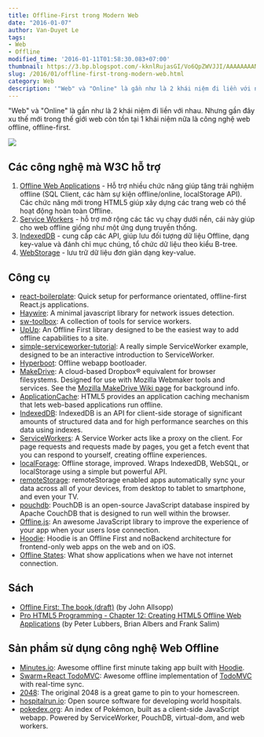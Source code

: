 ```yaml
---
title: Offline-First trong Modern Web
date: "2016-01-07"
author: Van-Duyet Le
tags:
- Web
- Offline
modified_time: '2016-01-11T01:58:30.083+07:00'
thumbnail: https://3.bp.blogspot.com/-kknlRujasGI/Vo6QpZWVJJI/AAAAAAAAN2U/Z2VbLAWnQOA/s1600/offline-text%2BMJN%2BTech%2BWeb.png
slug: /2016/01/offline-first-trong-modern-web.html
category: Web
description: '"Web" và "Online" là gần như là 2 khái niệm đi liền với nhau. Nhưng gần đây xu thế mới trong thế giới web còn tồn tại 1 khái niệm nữa là công nghệ web offline, offline-first.'
---
```


"Web" và "Online" là gần như là 2 khái niệm đi liền với nhau. Nhưng gần đây xu thế mới trong thế giới web còn tồn tại 1 khái niệm nữa là công nghệ web offline, offline-first.

[![](https://3.bp.blogspot.com/-kknlRujasGI/Vo6QpZWVJJI/AAAAAAAAN2U/Z2VbLAWnQOA/s640/offline-text%2BMJN%2BTech%2BWeb.png)](https://blog.duyet.net/2016/01/offline-first-trong-modern-web.html)

## Các công nghệ mà W3C hỗ trợ  ##

1. [Offline Web Applications](http://www.w3.org/TR/offline-webapps/) - Hỗ trợ nhiều chức năng giúp tăng trải nghiệm offline (SQL Client, các hàm sự kiện offline/online, localStorage API). Các chức năng mới trong HTML5 giúp xây dựng các trang web có thể hoạt động hoàn toàn Offline.
2. [Service Workers](http://www.w3.org/TR/service-workers/) - hỗ trợ mở rộng các tác vụ chạy dưới nền, cái này giúp cho web offline giống như một ứng dụng truyền thống.
3. [IndexedDB](http://www.w3.org/TR/IndexedDB/)  - cung cấp các API, giúp lưu đối tượng dữ liệu Offline, dạng key-value và đánh chỉ mục chúng, tổ chức dữ liệu theo kiểu B-tree. 
4. [WebStorage](http://www.w3.org/TR/webstorage/) - lưu trữ dữ liệu đơn giản dạng key-value.

## Công cụ ##

- [react-boilerplate](https://github.com/mxstbr/react-boilerplate): Quick setup for performance orientated, offline-first React.js applications.
- [Haywire](https://github.com/omnia-salud/haywire): A minimal javascript library for network issues detection.
- [sw-toolbox](https://github.com/GoogleChrome/sw-toolbox): A collection of tools for service workers.
- [UpUp](https://www.talater.com/upup/): An Offline First library designed to be the easiest way to add offline capabilities to a site.
- [simple-serviceworker-tutorial](https://github.com/jakearchibald/simple-serviceworker-tutorial): A really simple ServiceWorker example, designed to be an interactive introduction to ServiceWorker.
- [Hyperboot](http://hyperboot.org/): Offline webapp bootloader.
- [MakeDrive](https://github.com/mozilla/makedrive): A cloud-based Dropbox® equivalent for browser filesystems. Designed for use with Mozilla Webmaker tools and services. See the [Mozilla MakeDrive Wiki page](https://wiki.mozilla.org/Webmaker/MakeDrive) for background info.
- [ApplicationCache](https://developer.mozilla.org/en-US/docs/Web/HTML/Using_the_application_cache): HTML5 provides an application caching mechanism that lets web-based applications run offline.
- [IndexedDB](https://developer.mozilla.org/en-US/docs/Web/API/IndexedDB_API): IndexedDB is an API for client-side storage of significant amounts of structured data and for high performance searches on this data using indexes.
- [ServiceWorkers](https://developer.mozilla.org/en-US/docs/Web/API/ServiceWorker_API): A Service Worker acts like a proxy on the client. For page requests and requests made by pages, you get a fetch event that you can respond to yourself, creating offline experiences.
- [localForage](https://github.com/mozilla/localForage): Offline storage, improved. Wraps IndexedDB, WebSQL, or localStorage using a simple but powerful API.
- [remoteStorage](http://remotestorage.io/): remoteStorage enabled apps automatically sync your data across all of your devices, from desktop to tablet to smartphone, and even your TV.
- [pouchdb](http://pouchdb.com/): PouchDB is an open-source JavaScript database inspired by Apache CouchDB that is designed to run well within the browser.
- [Offline.js](http://github.hubspot.com/offline/docs/welcome): An awesome JavaScript library to improve the experience of your app when your users lose connection.
- [Hoodie](http://hood.ie/): Hoodie is an Offline First and noBackend architecture for frontend-only web apps on the web and on iOS.
- [Offline States](http://offlinestat.es/): What show applications when we have not internet connection.

## Sách ##

- [Offline First: The book (draft)](http://www.webdirections.org/offlineworkshop/ibooksDraft.pdf) (by John Allsopp)
- [Pro HTML5 Programming - Chapter 12: Creating HTML5 Offline Web Applications](http://apress.jensimmons.com/v5/pro-html5-programming/ch12.html) (by Peter Lubbers, Brian Albers and Frank Salim)

## Sản phẩm sử dụng công nghệ Web Offline  ##

- [Minutes.io](http://minutes.io/): Awesome offline first minute taking app built with [Hoodie](http://hood.ie/).
- [Swarm+React TodoMVC](http://ppyr.us/): Awesome offline implementation of [TodoMVC](http://todomvc.com/) with real-time sync.
- [2048](https://gabrielecirulli.github.io/2048/): The original 2048 is a great game to pin to your homescreen.
- [hospitalrun.io](http://hospitalrun.io/): Open source software for developing world hospitals.
- [pokedex.org](https://www.pokedex.org/): An index of Pokémon, built as a client-side JavaScript webapp. Powered by ServiceWorker, PouchDB, virtual-dom, and web workers.
